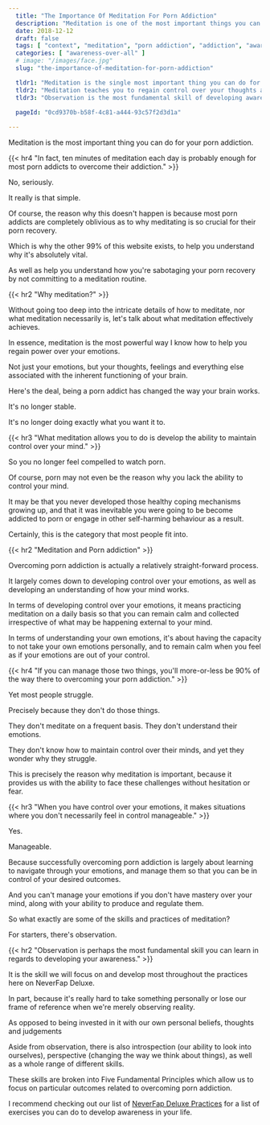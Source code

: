 ```yaml
---
  title: "The Importance Of Meditation For Porn Addiction"
  description: "Meditation is one of the most important things you can do to address your porn addiction. It teaches you control over your feelings, emotions and behaviours."
  date: 2018-12-12
  draft: false
  tags: [ "context", "meditation", "porn addiction", "addiction", "awareness", "awareness exercises", "perspective", "nofap", "neverfap", "neverfap deluxe" ]
  categories: [ "awareness-over-all" ]
  # image: "/images/face.jpg"
  slug: "the-importance-of-meditation-for-porn-addiction"

  tldr1: "Meditation is the single most important thing you can do for your porn recovery."
  tldr2: "Meditation teaches you to regain control over your thoughts and emotions."
  tldr3: "Observation is the most fundamental skill of developing awareness."

  pageId: "0cd9370b-b58f-4c81-a444-93c57f2d3d1a"
  
---
```


<!-- Very Happy With Edit -->

Meditation is the most important thing you can do for your porn addiction.


{{< hr4 "In fact, ten minutes of meditation each day is probably enough for most porn addicts to overcome their addiction." >}}


No, seriously. 

It really is that simple. 

Of course, the reason why this doesn't happen is because most porn addicts are completely oblivious as to why meditating is so crucial for their porn recovery. 

Which is why the other 99% of this website exists, to help you understand why it's absolutely vital.

As well as help you understand how you're sabotaging your porn recovery by not committing to a meditation routine.


{{< hr2 "Why meditation?" >}}


Without going too deep into the intricate details of how to meditate, nor what meditation necessarily is, let's talk about what meditation effectively achieves. 

In essence, meditation is the most powerful way I know how to help you regain power over your emotions.

Not just your emotions, but your thoughts, feelings and everything else associated with the inherent functioning of your brain.

Here's the deal, being a porn addict has changed the way your brain works. 

It's no longer stable.

It's no longer doing exactly what you want it to.


{{< hr3 "What meditation allows you to do is develop the ability to maintain control over your mind." >}}


So you no longer feel compelled to watch porn.

Of course, porn may not even be the reason why you lack the ability to control your mind. 

It may be that you never developed those healthy coping mechanisms growing up, and that it was inevitable you were going to be become addicted to porn or engage in other self-harming behaviour as a result.

Certainly, this is the category that most people fit into.


{{< hr2 "Meditation and Porn addiction" >}}


Overcoming porn addiction is actually a relatively straight-forward process.

It largely comes down to developing control over your emotions, as well as developing an understanding of how your mind works.

In terms of developing control over your emotions, it means practicing meditation on a daily basis so that you can remain calm and collected irrespective of what may be happening external to your mind.

In terms of understanding your own emotions, it's about having the capacity to not take your own emotions personally, and to remain calm when you feel as if your emotions are out of your control.


{{< hr4 "If you can manage those two things, you'll more-or-less be 90% of the way there to overcoming your porn addiction." >}}


Yet most people struggle.

Precisely because they don't do those things.

They don't meditate on a frequent basis. They don't understand their emotions. 

They don't know how to maintain control over their minds, and yet they wonder why they struggle.

This is precisely the reason why meditation is important, because it provides us with the ability to face these challenges without hesitation or fear.


{{< hr3 "When you have control over your emotions, it makes situations where you don't necessarily feel in control manageable." >}}


Yes. 

Manageable.

Because successfully overcoming porn addiction is largely about learning to navigate through your emotions, and manage them so that you can be in control of your desired outcomes.

And you can't manage your emotions if you don't have mastery over your mind, along with your ability to produce and regulate them.

So what exactly are some of the skills and practices of meditation? 

For starters, there's observation. 


{{< hr2 "Observation is perhaps the most fundamental skill you can learn in regards to developing your awareness." >}}


It is the skill we will focus on and develop most throughout the practices here on NeverFap Deluxe.

<!-- TODO: If you'd like to find out more, you can read more about it in my article the power of observation -->

In part, because it's really hard to take something personally or lose our frame of reference when we're merely observing reality.

As opposed to being invested in it with our own personal beliefs, thoughts and judgements

Aside from observation, there is also introspection (our ability to look into ourselves), perspective (changing the way we think about things), as well as a whole range of different skills.

These skills are broken into Five Fundamental Principles which allow us to focus on particular outcomes related to overcoming porn addiction.

I recommend checking out our list of <a class="link" href="">NeverFap Deluxe Practices</a> for a list of exercises you can do to develop awareness in your life.